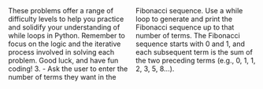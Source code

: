 <div style="column-count: 2; text-align: left;"> These problems offer a range of difficulty levels to help you practice and solidify your understanding of while loops in Python. Remember to focus on the logic and the iterative process involved in solving each problem. Good luck, and have fun coding! 3. - Ask the user to enter the number of terms they want in the Fibonacci sequence.
Use a while loop to generate and print the Fibonacci sequence up to that number of terms.
The Fibonacci sequence starts with 0 and 1, and each subsequent term is the sum of the two preceding terms (e.g., 0, 1, 1, 2, 3, 5, 8...).
</div> 

